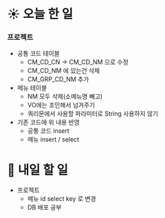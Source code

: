 # ☀️ 오늘 한 일

### 프로젝트
- 공통 코드 테이블
    - CM_CD_CN -> CM_CD_NM 으로 수정
    - CM_CD_NM 에 있는건 삭제
    - CM_GRP_CD_NM 추가
- 메뉴 테이블
    - NM 모두 삭제(소메뉴명 빼고)
    - VO에는 조인해서 넘겨주기
    - 쿼리문에서 사용할 파라미터로 String 사용하지 않기
- 기존 코드에 위 내용 반영
	- 공통 코드 insert
	- 메뉴 insert / select

# 🚩 내일 할 일
- 프로젝트
	- 메뉴 id select key 로 변경
	- DB 배포 공부
